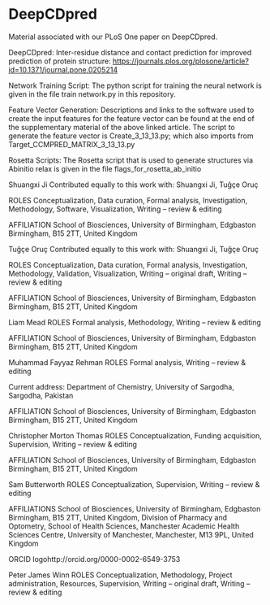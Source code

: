 # DeepCDpred
Material associated with our PLoS One paper on DeepCDpred.

DeepCDpred: Inter-residue distance and contact prediction for improved prediction of protein structure:
https://journals.plos.org/plosone/article?id=10.1371/journal.pone.0205214


Network Training Script:
The python script for training the neural network is given in the file train network.py in this repository.

Feature Vector Generation:
Descriptions and links to the software used to create the input features for the feature vector can be found at the end of the supplementary material of the above linked article.
The script to generate the feature vector is Create_3_13_13.py; which also imports from Target_CCMPRED_MATRIX_3_13_13.py

Rosetta Scripts:
The Rosetta script that is used
to generate structures via Abinitio relax is given in the file flags_for_rosetta_ab_initio



Shuangxi Ji
Contributed equally to this work with: Shuangxi Ji, Tuğçe Oruç

ROLES Conceptualization, Data curation, Formal analysis, Investigation, Methodology, Software, Visualization, Writing – review & editing

AFFILIATION School of Biosciences, University of Birmingham, Edgbaston Birmingham, B15 2TT, United Kingdom

Tuğçe Oruç
Contributed equally to this work with: Shuangxi Ji, Tuğçe Oruç

ROLES Conceptualization, Data curation, Formal analysis, Investigation, Methodology, Validation, Visualization, Writing – original draft, Writing – review & editing

AFFILIATION School of Biosciences, University of Birmingham, Edgbaston Birmingham, B15 2TT, United Kingdom

Liam Mead
ROLES Formal analysis, Methodology, Writing – review & editing

AFFILIATION School of Biosciences, University of Birmingham, Edgbaston Birmingham, B15 2TT, United Kingdom

Muhammad Fayyaz Rehman
ROLES Formal analysis, Writing – review & editing

Current address: Department of Chemistry, University of Sargodha, Sargodha, Pakistan

AFFILIATION School of Biosciences, University of Birmingham, Edgbaston Birmingham, B15 2TT, United Kingdom

Christopher Morton Thomas
ROLES Conceptualization, Funding acquisition, Supervision, Writing – review & editing

AFFILIATION School of Biosciences, University of Birmingham, Edgbaston Birmingham, B15 2TT, United Kingdom

Sam Butterworth
ROLES Conceptualization, Supervision, Writing – review & editing

AFFILIATIONS School of Biosciences, University of Birmingham, Edgbaston Birmingham, B15 2TT, United Kingdom, Division of Pharmacy and Optometry, School of Health Sciences, Manchester Academic Health Sciences Centre, University of Manchester, Manchester, M13 9PL, United Kingdom

ORCID logohttp://orcid.org/0000-0002-6549-3753

Peter James Winn
ROLES Conceptualization, Methodology, Project administration, Resources, Supervision, Writing – original draft, Writing – review & editing
